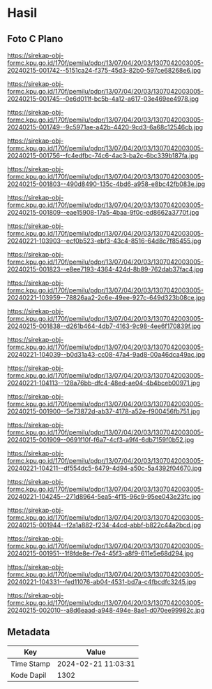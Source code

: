 # Hasil

## Foto C Plano

https://sirekap-obj-formc.kpu.go.id/170f/pemilu/pdpr/13/07/04/20/03/1307042003005-20240215-001742--5151ca24-f375-45d3-82b0-597ce68268e6.jpg

https://sirekap-obj-formc.kpu.go.id/170f/pemilu/pdpr/13/07/04/20/03/1307042003005-20240215-001745--0e6d011f-bc5b-4a12-a617-03e469ee4978.jpg

https://sirekap-obj-formc.kpu.go.id/170f/pemilu/pdpr/13/07/04/20/03/1307042003005-20240215-001749--9c5971ae-a42b-4420-9cd3-6a68c12546cb.jpg

https://sirekap-obj-formc.kpu.go.id/170f/pemilu/pdpr/13/07/04/20/03/1307042003005-20240215-001756--fc4edfbc-74c6-4ac3-ba2c-6bc339b187fa.jpg

https://sirekap-obj-formc.kpu.go.id/170f/pemilu/pdpr/13/07/04/20/03/1307042003005-20240215-001803--490d8490-135c-4bd6-a958-e8bc42fb083e.jpg

https://sirekap-obj-formc.kpu.go.id/170f/pemilu/pdpr/13/07/04/20/03/1307042003005-20240215-001809--eae15908-17a5-4baa-9f0c-ed8662a3770f.jpg

https://sirekap-obj-formc.kpu.go.id/170f/pemilu/pdpr/13/07/04/20/03/1307042003005-20240221-103903--ecf0b523-ebf3-43c4-8516-64d8c7f85455.jpg

https://sirekap-obj-formc.kpu.go.id/170f/pemilu/pdpr/13/07/04/20/03/1307042003005-20240215-001823--e8ee7193-4364-424d-8b89-762dab37fac4.jpg

https://sirekap-obj-formc.kpu.go.id/170f/pemilu/pdpr/13/07/04/20/03/1307042003005-20240221-103959--78826aa2-2c6e-49ee-927c-649d323b08ce.jpg

https://sirekap-obj-formc.kpu.go.id/170f/pemilu/pdpr/13/07/04/20/03/1307042003005-20240215-001838--d261b464-4db7-4163-9c98-4ee6f170839f.jpg

https://sirekap-obj-formc.kpu.go.id/170f/pemilu/pdpr/13/07/04/20/03/1307042003005-20240221-104039--b0d31a43-cc08-47a4-9ad8-00a46dca49ac.jpg

https://sirekap-obj-formc.kpu.go.id/170f/pemilu/pdpr/13/07/04/20/03/1307042003005-20240221-104113--128a76bb-dfc4-48ed-ae04-4b4bceb00971.jpg

https://sirekap-obj-formc.kpu.go.id/170f/pemilu/pdpr/13/07/04/20/03/1307042003005-20240215-001900--5e73872d-ab37-4178-a52e-f900456fb751.jpg

https://sirekap-obj-formc.kpu.go.id/170f/pemilu/pdpr/13/07/04/20/03/1307042003005-20240215-001909--0691f10f-f6a7-4cf3-a9f4-6db7159f0b52.jpg

https://sirekap-obj-formc.kpu.go.id/170f/pemilu/pdpr/13/07/04/20/03/1307042003005-20240221-104211--df554dc5-6479-4d94-a50c-5a4392f04670.jpg

https://sirekap-obj-formc.kpu.go.id/170f/pemilu/pdpr/13/07/04/20/03/1307042003005-20240221-104245--271d8964-5ea5-4f15-96c9-95ee043e23fc.jpg

https://sirekap-obj-formc.kpu.go.id/170f/pemilu/pdpr/13/07/04/20/03/1307042003005-20240215-001944--f2a1a882-f234-44cd-abbf-b822c44a2bcd.jpg

https://sirekap-obj-formc.kpu.go.id/170f/pemilu/pdpr/13/07/04/20/03/1307042003005-20240215-001951--1f8fde8e-f7e4-45f3-a8f9-611e5e68d294.jpg

https://sirekap-obj-formc.kpu.go.id/170f/pemilu/pdpr/13/07/04/20/03/1307042003005-20240221-104331--fed11076-ab04-4531-bd7a-c4fbcdfc3245.jpg

https://sirekap-obj-formc.kpu.go.id/170f/pemilu/pdpr/13/07/04/20/03/1307042003005-20240215-002010--a8d6eaad-a948-494e-8ae1-d070ee99982c.jpg


## Metadata

| Key        | Value               |
| ---------- | ------------------- |
| Time Stamp | 2024-02-21 11:03:31 |
| Kode Dapil | 1302                |



